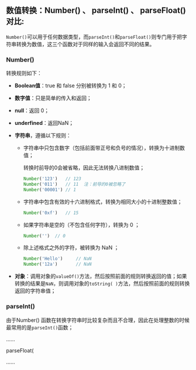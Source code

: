 ## 数值转换：Number() 、 parseInt() 、 parseFloat() 对比:

`Number()`可以用于任何数据类型，而`parseInt()`和`parseFloat()`则专门用于把字符串转换为数值，这三个函数对于同样的输入会返回不同的结果。

### Number() 

转换规则如下：

- **Boolean值**：true 和 false 分别被转换为 1 和 0；

- **数字值**：只是简单的传入和返回；

- **null**：返回 0；

- **underfined**：返回NaN；

- **字符串**，遵循以下规则：

  - 字符串中只包含数字（包括前面带正号和负号的情况），转换为十进制数值；

    转换时前导的0会被省略，因此无法转换八进制数值；

    ```js
    Number('123')	// 123 
    Number('011')	// 11  注：前导的0被忽略了
    Number('00001')	// 1
    ```

  - 字符串中包含有效的十六进制格式，转换为相同大小的十进制整数值；

    ```js
    Number('0xf')	// 15 
    ```

  - 如果字符串是空的（不包含任何字符），转换为 0 ；

    ```js
    Number('')	// 0
    ```

  - 除上述格式之外的字符，被转换为 NaN ；

    ```js
    Number('Hello')		// NaN 
    Number('12a')		// NaN  
    ```

- **对象**：调用对象的`valueOf()`方法，然后按照前面的规则转换返回的值；如果转换的结果是`NaN`，则调用对象的`toString( )`方法，然后按照前面的规则转换返回的字符串值；

### parseInt() 

由于Number() 函数在转换字符串时比较复杂而且不合理，因此在处理整数的时候最常用的是`parseInt()`函数；

......

 parseFloat(

......
